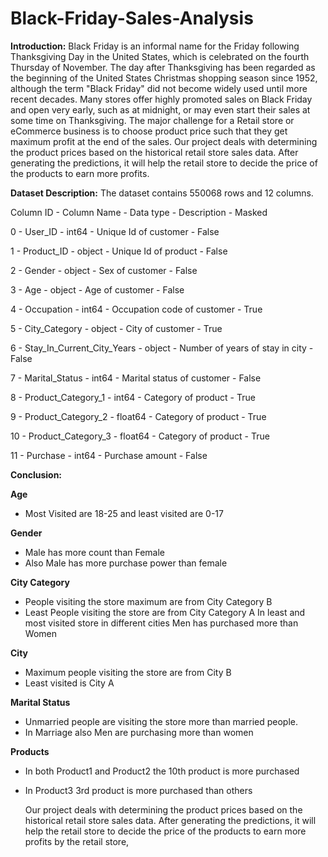 # Black-Friday-Sales-Analysis

**Introduction:**
      Black Friday is an informal name for the Friday following Thanksgiving Day in the United States, which is celebrated on the fourth Thursday of November. The day after Thanksgiving has been regarded as the beginning of the United States Christmas shopping season since 1952, although the term "Black Friday" did not become widely used until more recent decades. Many stores offer highly promoted sales on Black Friday and open very early, such as at midnight, or may even start their sales at some time on Thanksgiving. The major challenge for a Retail store or eCommerce business is to choose product price such that they get maximum profit at the end of the sales. Our project deals with determining the product prices based on the historical retail store sales data. After generating the predictions, it will help the retail store to decide the price of the products to earn more profits.
      
 **Dataset Description:**
      The dataset contains 550068 rows and 12 columns.

Column ID	- Column Name -	Data type	- Description	- Masked


0	-	User_ID	-	int64	-	Unique Id of customer	-	False

1	-	Product_ID	-	object	-	Unique Id of product	-	False

2	-	Gender	-	object	-	Sex of customer	-	False

3	-	Age	-	object	-	Age of customer	-	False

4	-	Occupation	-	int64	-	Occupation code of customer	-	True

5	-	City_Category	-	object	-	City of customer	-	True

6	-	Stay_In_Current_City_Years	-	object	-	Number of years of stay in city	-	False

7	-	Marital_Status	-	int64	-	Marital status of customer	-	False

8	-	Product_Category_1	-	int64	-	Category of product	-	True

9	-	Product_Category_2	-	float64	-	Category of product	-	True

10 -	Product_Category_3	-	float64	-	Category of product	-	True

11	-	Purchase	-	int64	-	Purchase amount	-	False

**Conclusion:**

**Age**
   * Most Visited are 18-25 and least visited are 0-17

**Gender**
  * Male has more count than Female
  * Also Male has more purchase power than female

**City Category**
  * People visiting the store maximum are from City Category B
  * Least People visiting the store are from City Category A
   In least and most visited store in different cities Men has purchased more than Women

**City**
  * Maximum people visiting the store are from City B
  * Least visited is City A

**Marital Status**
  * Unmarried people are visiting the store more than married people.
  * In Marriage also Men are purchasing more than women

**Products**
  * In both Product1 and Product2 the 10th product is more purchased
  * In Product3 3rd product is more purchased than others
  
     Our project deals with determining the product prices based on the historical retail store sales data. After generating the predictions, it will help the retail store to decide the price of the products to earn more profits by the retail store,
